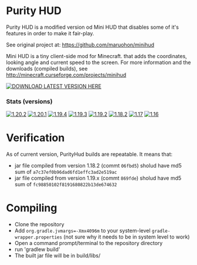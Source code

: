 Purity HUD
==============
Purity HUD is a modified version od Mini HUD that disables some of it's features in order to make it fair-play. 

See original project at: https://github.com/maruohon/minihud

Mini HUD is a tiny client-side mod for Minecraft. that adds the coordinates, looking angle and current speed to the screen.
For more information and the downloads (compiled builds), see http://minecraft.curseforge.com/projects/minihud

[![DOWNLOAD LATEST VERSION HERE](https://img.shields.io/github/downloads/wefhy/purityhud/total?style=for-the-badge&label=DOWNLOAD%20LATEST%20VERSION%20HERE&logo=github)](https://github.com/wefhy/purityhud/releases)

### Stats (versions)
[![1.20.2](https://img.shields.io/github/downloads/wefhy/purityhud/purityhud-1.20.2/total?label=1.20.2&style=flat-square)](https://github.com/wefhy/purityhud/releases/tag/purityhud-1.20.2)
[![1.20.1](https://img.shields.io/github/downloads/wefhy/purityhud/purityhud-1.20.1/total?label=1.20.1&style=flat-square)](https://github.com/wefhy/purityhud/releases/tag/purityhud-1.20.1)
[![1.19.4](https://img.shields.io/github/downloads/wefhy/purityhud/purityhud-1.19.4/total?label=1.19.4&style=flat-square)](https://github.com/wefhy/purityhud/releases/tag/purityhud-1.19.4)
[![1.19.3](https://img.shields.io/github/downloads/wefhy/purityhud/purityhud-1.19.3/total?label=1.19.3&style=flat-square)](https://github.com/wefhy/purityhud/releases/tag/purityhud-1.19.3)
[![1.19.2](https://img.shields.io/github/downloads/wefhy/purityhud/purityhud-1.19.x/total?label=1.19.2&style=flat-square)](https://github.com/wefhy/purityhud/releases/tag/purityhud-1.19.x)
[![1.18.2](https://img.shields.io/github/downloads/wefhy/purityhud/purityhud-1.18.2/total?label=1.18.2&style=flat-square)](https://github.com/wefhy/purityhud/releases/tag/purityhud-1.18.2)
[![1.17](https://img.shields.io/github/downloads/wefhy/purityhud/purityhub-1.17/total?label=1.17&style=flat-square)](https://github.com/wefhy/purityhud/releases/tag/purityhub-1.17)
[![1.16](https://img.shields.io/github/downloads/wefhy/purityhud/purityhub/total?label=1.16&style=flat-square)](https://github.com/wefhy/purityhud/releases/tag/purityhub)

Verification
=========
As of current version, PurityHud builds are repeatable. It means that:
 - jar file compiled from version 1.18.2 (commt `06fbd5`) sholud have md5 sum of `a7c37ef0b96dad6fd1effc3ad2e519ac`
 - jar file compiled from version 1.19.x (commt `869fde`) sholud have md5 sum of `fc98850102f8191680822b13de674632`

Compiling
=========
* Clone the repository
* Add `org.gradle.jvmargs=-Xmx4096m` to your system-level `gradle-wrapper.properties` (not sure why it needs to be in system level to work)
* Open a command prompt/terminal to the repository directory
* run 'gradlew build'
* The built jar file will be in build/libs/

